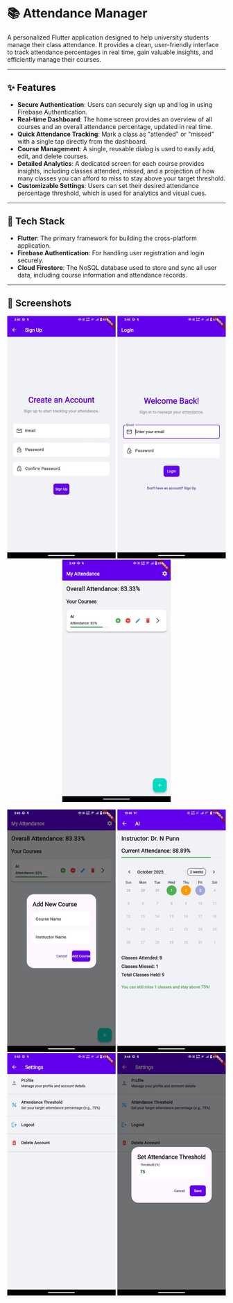 # 📚 Attendance Manager

A personalized Flutter application designed to help university students manage their class attendance. It provides a clean, user-friendly interface to track attendance percentages in real time, gain valuable insights, and efficiently manage their courses.

---

## ✨ Features

- **Secure Authentication**: Users can securely sign up and log in using Firebase Authentication.  
- **Real-time Dashboard**: The home screen provides an overview of all courses and an overall attendance percentage, updated in real time.  
- **Quick Attendance Tracking**: Mark a class as "attended" or "missed" with a single tap directly from the dashboard.  
- **Course Management**: A single, reusable dialog is used to easily add, edit, and delete courses.  
- **Detailed Analytics**: A dedicated screen for each course provides insights, including classes attended, missed, and a projection of how many classes you can afford to miss to stay above your target threshold.  
- **Customizable Settings**: Users can set their desired attendance percentage threshold, which is used for analytics and visual cues.  

---

## 🚀 Tech Stack

- **Flutter**: The primary framework for building the cross-platform application.  
- **Firebase Authentication**: For handling user registration and login securely.  
- **Cloud Firestore**: The NoSQL database used to store and sync all user data, including course information and attendance records.  

---

## 📸 Screenshots  

<p align="center">
  <img src="screenshots/signup.jpg" alt="Login Screen" width="250"/>
  <img src="screenshots/login.jpg" alt="Dashboard" width="250"/>
  <img src="screenshots/home.jpg" alt="Add Course" width="250"/>
</p>

<p align="center">
  <img src="screenshots/add_new.jpg" alt="Course Details" width="250"/>
  <img src="screenshots/course_details.jpg" alt="Analytics" width="250"/>
  <img src="screenshots/settings.jpg" alt="Settings" width="250"/>
  <img src="screenshots/threshold.jpg" alt="Dark Mode" width="250"/>
</p>
